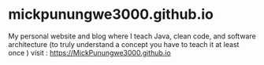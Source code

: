 # mickpunungwe3000.github.io
My personal website and blog where I teach Java, clean code, and software architecture (to truly understand a concept you have to teach it at least once )
visit : https://MickPunungwe3000.github.io
